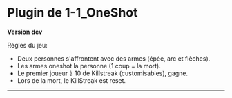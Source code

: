 # Plugin de 1-1_OneShot

**Version dev**

Règles du jeu:

* Deux personnes s'affrontent avec des armes (épée, arc et flèches).
* Les armes oneshot la personne (1 coup = la mort).
* Le premier joueur à 10 de Killstreak (customisables), gagne.
* Lors de la mort, le KillStreak est reset.

---